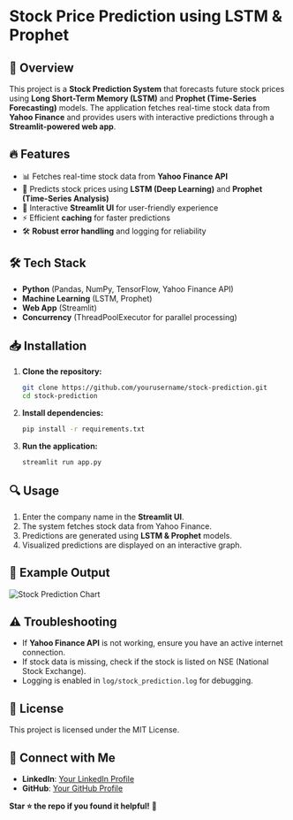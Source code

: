 # Stock Price Prediction using LSTM & Prophet

## 🚀 Overview
This project is a **Stock Prediction System** that forecasts future stock prices using **Long Short-Term Memory (LSTM)** and **Prophet (Time-Series Forecasting)** models. The application fetches real-time stock data from **Yahoo Finance** and provides users with interactive predictions through a **Streamlit-powered web app**.

## 🔥 Features
- 📊 Fetches real-time stock data from **Yahoo Finance API**
- 🔮 Predicts stock prices using **LSTM (Deep Learning)** and **Prophet (Time-Series Analysis)**
- 🚀 Interactive **Streamlit UI** for user-friendly experience
- ⚡ Efficient **caching** for faster predictions
- 🛠️ **Robust error handling** and logging for reliability

## 🛠️ Tech Stack
- **Python** (Pandas, NumPy, TensorFlow, Yahoo Finance API)
- **Machine Learning** (LSTM, Prophet)
- **Web App** (Streamlit)
- **Concurrency** (ThreadPoolExecutor for parallel processing)

## 📥 Installation
1. **Clone the repository:**
   ```sh
   git clone https://github.com/yourusername/stock-prediction.git
   cd stock-prediction
   ```
2. **Install dependencies:**
   ```sh
   pip install -r requirements.txt
   ```
3. **Run the application:**
   ```sh
   streamlit run app.py
   ```

## 🔍 Usage
1. Enter the company name in the **Streamlit UI**.
2. The system fetches stock data from Yahoo Finance.
3. Predictions are generated using **LSTM & Prophet** models.
4. Visualized predictions are displayed on an interactive graph.

## 📌 Example Output
![Stock Prediction Chart](assets/stock_prediction.png)

## ⚠️ Troubleshooting
- If **Yahoo Finance API** is not working, ensure you have an active internet connection.
- If stock data is missing, check if the stock is listed on NSE (National Stock Exchange).
- Logging is enabled in `log/stock_prediction.log` for debugging.

## 📜 License
This project is licensed under the MIT License.

## 🤝 Connect with Me
- **LinkedIn**: [Your LinkedIn Profile](https://linkedin.com/in/yourprofile)
- **GitHub**: [Your GitHub Profile](https://github.com/yourusername)

**Star ⭐ the repo if you found it helpful!** 🚀

